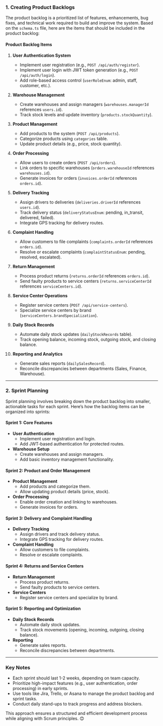 ### **1. Creating Product Backlogs**

The product backlog is a prioritized list of features, enhancements, bug fixes, and technical work required to build and improve the system. Based on the `schema.ts` file, here are the items that should be included in the product backlog:

#### **Product Backlog Items**

1. **User Authentication System**

   - Implement user registration (e.g., `POST /api/auth/register`).
   - Implement user login with JWT token generation (e.g., `POST /api/auth/login`).
   - Add role-based access control (`userRoleEnum`: admin, staff, customer, etc.).

2. **Warehouse Management**

   - Create warehouses and assign managers (`warehouses.managerId` references `users.id`).
   - Track stock levels and update inventory (`products.stockQuantity`).

3. **Product Management**

   - Add products to the system (`POST /api/products`).
   - Categorize products using `categories` table.
   - Update product details (e.g., price, stock quantity).

4. **Order Processing**

   - Allow users to create orders (`POST /api/orders`).
   - Link orders to specific warehouses (`orders.warehouseId` references `warehouses.id`).
   - Generate invoices for orders (`invoices.orderId` references `orders.id`).

5. **Delivery Tracking**

   - Assign drivers to deliveries (`deliveries.driverId` references `users.id`).
   - Track delivery status (`deliveryStatusEnum`: pending, in_transit, delivered, failed).
   - Integrate GPS tracking for delivery routes.

6. **Complaint Handling**

   - Allow customers to file complaints (`complaints.orderId` references `orders.id`).
   - Resolve or escalate complaints (`complaintStatusEnum`: pending, resolved, escalated).

7. **Return Management**

   - Process product returns (`returns.orderId` references `orders.id`).
   - Send faulty products to service centers (`returns.serviceCenterId` references `serviceCenters.id`).

8. **Service Center Operations**

   - Register service centers (`POST /api/service-centers`).
   - Specialize service centers by brand (`serviceCenters.brandSpecialization`).

9. **Daily Stock Records**

   - Automate daily stock updates (`dailyStockRecords` table).
   - Track opening balance, incoming stock, outgoing stock, and closing balance.

10. **Reporting and Analytics**
    - Generate sales reports (`dailySalesRecord`).
    - Reconcile discrepancies between departments (Sales, Finance, Warehouse).

---

### **2. Sprint Planning**

Sprint planning involves breaking down the product backlog into smaller, actionable tasks for each sprint. Here’s how the backlog items can be organized into sprints:

#### **Sprint 1: Core Features**

- **User Authentication**
  - Implement user registration and login.
  - Add JWT-based authentication for protected routes.
- **Warehouse Setup**
  - Create warehouses and assign managers.
  - Add basic inventory management functionality.

#### **Sprint 2: Product and Order Management**

- **Product Management**
  - Add products and categorize them.
  - Allow updating product details (price, stock).
- **Order Processing**
  - Enable order creation and linking to warehouses.
  - Generate invoices for orders.

#### **Sprint 3: Delivery and Complaint Handling**

- **Delivery Tracking**
  - Assign drivers and track delivery status.
  - Integrate GPS tracking for delivery routes.
- **Complaint Handling**
  - Allow customers to file complaints.
  - Resolve or escalate complaints.

#### **Sprint 4: Returns and Service Centers**

- **Return Management**
  - Process product returns.
  - Send faulty products to service centers.
- **Service Centers**
  - Register service centers and specialize by brand.

#### **Sprint 5: Reporting and Optimization**

- **Daily Stock Records**
  - Automate daily stock updates.
  - Track stock movements (opening, incoming, outgoing, closing balance).
- **Reporting**
  - Generate sales reports.
  - Reconcile discrepancies between departments.

---

### **Key Notes**

- Each sprint should last 1-2 weeks, depending on team capacity.
- Prioritize high-impact features (e.g., user authentication, order processing) in early sprints.
- Use tools like Jira, Trello, or Asana to manage the product backlog and sprint tasks.
- Conduct daily stand-ups to track progress and address blockers.

This approach ensures a structured and efficient development process while aligning with Scrum principles. 😊
